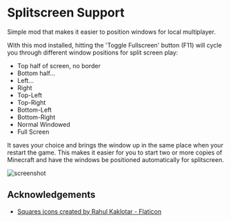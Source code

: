 # Splitscreen Support

Simple mod that makes it easier to position windows for local multiplayer.

With this mod installed, hitting the 'Toggle Fullscreen' button (F11) will cycle you through different window positions for split screen play:

* Top half of screen, no border
* Bottom half...
* Left...
* Right
* Top-Left
* Top-Right
* Bottom-Left
* Bottom-Right
* Normal Windowed
* Full Screen

It saves your choice and brings the window up in the same place when your restart the game.  This makes it easier for
you to start two or more copies of Minecraft and have the windows be positioned automatically for splitscreen.


![screenshot](https://raw.githubusercontent.com/pcal43/splitscreen/pcal/touchup/etc/screenshot-0.png)




## Acknowledgements

* [Squares icons created by Rahul Kaklotar - Flaticon](https://www.flaticon.com/free-icons/squares)